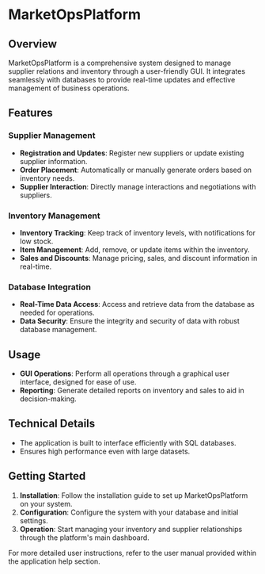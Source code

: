 # MarketOpsPlatform

## Overview
MarketOpsPlatform is a comprehensive system designed to manage supplier relations and inventory through a user-friendly GUI. It integrates seamlessly with databases to provide real-time updates and effective management of business operations.

## Features

### Supplier Management
- **Registration and Updates**: Register new suppliers or update existing supplier information.
- **Order Placement**: Automatically or manually generate orders based on inventory needs.
- **Supplier Interaction**: Directly manage interactions and negotiations with suppliers.

### Inventory Management
- **Inventory Tracking**: Keep track of inventory levels, with notifications for low stock.
- **Item Management**: Add, remove, or update items within the inventory.
- **Sales and Discounts**: Manage pricing, sales, and discount information in real-time.

### Database Integration
- **Real-Time Data Access**: Access and retrieve data from the database as needed for operations.
- **Data Security**: Ensure the integrity and security of data with robust database management.

## Usage
- **GUI Operations**: Perform all operations through a graphical user interface, designed for ease of use.
- **Reporting**: Generate detailed reports on inventory and sales to aid in decision-making.

## Technical Details
- The application is built to interface efficiently with SQL databases.
- Ensures high performance even with large datasets.

## Getting Started
1. **Installation**: Follow the installation guide to set up MarketOpsPlatform on your system.
2. **Configuration**: Configure the system with your database and initial settings.
3. **Operation**: Start managing your inventory and supplier relationships through the platform's main dashboard.

For more detailed user instructions, refer to the user manual provided within the application help section.
